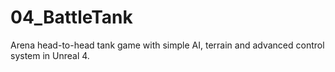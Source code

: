 # 04_BattleTank
Arena head-to-head tank game with simple AI, terrain and advanced control system in Unreal 4.
